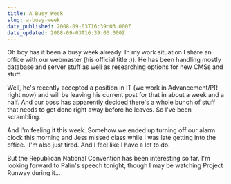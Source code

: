 ```yaml
---
title: A Busy Week
slug: a-busy-week
date_published: 2008-09-03T16:39:03.000Z
date_updated: 2008-09-03T16:39:03.000Z
---
```


Oh boy has it been a busy week already. In my work situation I share an office with our webmaster (his official title :)). He has been handling mostly database and server stuff as well as researching options for new CMSs and stuff.

Well, he's recently accepted a position in IT (we work in Advancement/PR right now) and will be leaving his current post for that in about a week and a half. And our boss has apparently decided there's a whole bunch of stuff that needs to get done right away before he leaves. So I've been scrambling.

And I'm feeling it this week. Somehow we ended up turning off our alarm clock this morning and Jess missed class while I was late getting into the office.  I'm also just tired. And I feel like I have a lot to do.

But the Republican National Convention has been interesting so far. I'm looking forward to Palin's speech tonight, though I may be watching Project Runway during it...
